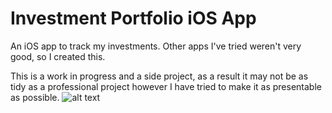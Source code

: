 # Investment Portfolio iOS App
An iOS app to track my investments.
Other apps I've tried weren't very good, so I created this.

This is a work in progress and a side project, as a result it may not be as tidy as a professional project however I have tried to make it as presentable as possible.
![alt text](https://i.imgur.com/EY7TRMz.png)
